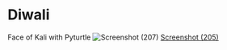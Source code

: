 # Diwali
Face of Kali with Pyturtle
![Screenshot (207)](https://user-images.githubusercontent.com/113797775/197449380-0a117706-7a81-40c7-b293-f33e62180335.png)
[Screenshot (205)](https://user-images.githubusercontent.com/113797775/197448717-38ac6de5-c77d-4162-8db5-c18e84e24c0d.png)
